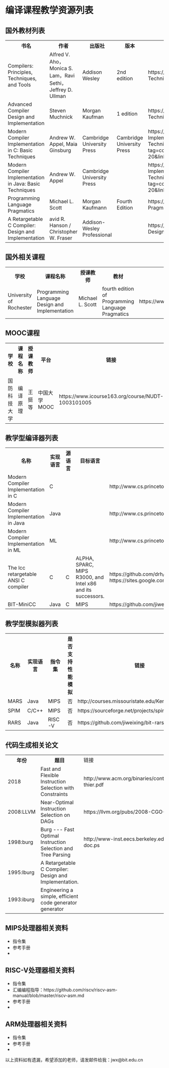 <H1>编译课程教学资源列表</H1>

<H2>国外教材列表</H2>
<TABLE>
  <TR> <TH>书名         <TH>作者      <TH>出版社     <TH>版本    <TH>链接
  <TR>  <TD>Compilers: Principles, Techniques, and Tools   
        <TD>Alfred V. Aho，Monica S. Lam，Ravi Sethi，Jeffrey D. Ullman      
        <TD>Addison Wesley        
        <TD>2nd edition     
        <TD>https://www.amazon.com/Compilers-Principles-Techniques-Tools-2nd/dp/0321486811
  <TR>  <TD>Advanced Compiler Design and Implementation
        <TD>Steven Muchnick
        <TD>Morgan Kaufman
        <TD>1 edition
        <TD>https://www.amazon.com/Compilers-Principles-Techniques-Tools-2nd/dp/0321486811
  <TR>  <TD>Modern Compiler Implementation in C: Basic Techniques
        <TD>Andrew W. Appel,  Maia Ginsburg
        <TD>Cambridge University Press
        <TD>Cambridge University Press
        <TD>https://www.amazon.com/Modern-Compiler-Implementation-Basic-Techniques/dp/0521586534/ref=as_sl_pc_tf_til?tag=compilerbooks-20&linkCode=w00&linkId=&creativeASIN=0521586534
  <TR>  <TD>Modern Compiler Implementation in Java: Basic Techniques
        <TD>Andrew W. Appel
        <TD>Cambridge University Press
        <TD>
        <TD>https://www.amazon.com/Modern-Compiler-Implementation-Java-Techniques/dp/0521586542/ref=as_sl_pc_tf_til?tag=compilerbooks-20&linkCode=w00&linkId=&creativeASIN=0521586542
  <TR>  <TD>Programming Language Pragmatics
        <TD>Michael L. Scott
        <TD>Morgan Kaufmann
        <TD>Fourth Edition
        <TD>https://www.amazon.com/Programming-Language-Pragmatics-Michael-Scott/dp/0124104096
  <TR>  <TD> A Retargetable C Compiler: Design and Implementation
        <TD>avid R. Hanson / Christopher W. Fraser 
        <TD>Addison-Wesley Professional
        <TD>
        <TD>https://www.amazon.com/Retargetable-Compiler-Design-Implementation/dp/0805316701
</TABLE>


<H2>国外相关课程</H2>
<TABLE>
  <TR> <TH>学校         <TH>课程名称    <TH>授课教师   <TH>教材  <TH>链接
  <TR> 
        <TD>University of Rochester 
        <TD>Programming Language Design and Implementation
        <TD>Michael L. Scott     
        <TD>fourth edition of Programming Language Pragmatics    
        <TD>https://www.cs.rochester.edu/courses/254/fall2017/resources.shtml
</TABLE>
    
<H2>MOOC课程</H2>
<TABLE>
  <TR> <TH>学校         <TH>课程名称    <TH>授课教师   <TH>平台  <TH>链接
  <TR> 
        <TD>国防科技大学 
        <TD>编译原理
        <TD>王挺等     
        <TD>中国大学MOOC    
        <TD>https://www.icourse163.org/course/NUDT-1003101005
</TABLE>

<H2>教学型编译器列表</H2>
<TABLE>
  <TR> <TH>名称         <TH>实现语言    <TH>源语言   <TH>目标语言  <TH>链接
  <TR> <TD>Modern Compiler Implementation in C        <TD>C     <TD>     <TD>    <TD>http://www.cs.princeton.edu/~appel/modern/c/project.html
  <TR> <TD>Modern Compiler Implementation in Java     <TD>Java  <TD> <TD>  <TD>http://www.cs.princeton.edu/~appel/modern/java/
  <TR> <TD>Modern Compiler Implementation in ML <TD>ML  <TD> <TD>  <TD>http://www.cs.princeton.edu/~appel/modern/ml/
  <TR> <TD>The lcc retargetable ANSI C compiler      <TD>C   <TD>C <TD>ALPHA, SPARC, MIPS R3000, and Intel x86 and its successors. <TD>https://github.com/drh/lcc , https://sites.google.com/site/lccretargetablecompiler/
  <TR> <TD>BIT-MiniCC   <TD>Java      <TD>C         <TD>MIPS     <TD>https://github.com/jiweixing/bit-minic-compiler
    
</TABLE>
    
<P>
<H2>教学型模拟器列表</H2>
<TABLE>
  <TR> <TH>名称         <TH>实现语言    <TH>指令集   <TH>是否支持性能模拟  <TH>链接
  <TR> <TD>MARS         <TD>Java       <TD>MIPS    <TD>否                <TD>http://courses.missouristate.edu/KenVollmar/MARS/
  <TR> <TD>SPIM         <TD>C/C++      <TD>MIPS    <TD>否                <TD>https://sourceforge.net/projects/spimsimulator/files/
  <TR> <TD>RARS         <TD>Java       <TD>RISC-V  <TD>否                <TD>https://github.com/jiweixing/bit-rars
</TABLE>

<P>
<H2>代码生成相关论文</H2>
<TABLE>
  <TR>  <TH>年份        <TH>题目                                                          <TD>链接
  <TR>  <TD>2018        <TD>Fast and Flexible Instruction Selection with Constraints     <TD>http://www.acm.org/binaries/content/assets/src/2018/patrick-thier.pdf
  <TR>  <TD>2008:LLVM   <TD>Near-Optimal Instruction Selection on DAGs                   <TD>https://llvm.org/pubs/2008-CGO-DagISel.pdf
  <TR>  <TD>1998:burg   <TD>Burg --- Fast Optimal Instruction Selection and Tree Parsing <TD>http://www-inst.eecs.berkeley.edu/~graham/papers/burg-doc.ps 
  <TR>  <TD>1995:lburg  <TD>A Retargetable C Compiler: Design and Implementation.        <TD>
  <TR>  <TD>1993:iburg  <TD>Engineering a simple, efficient code generator generator     <TD>
</TABLE>

<P>
  <H2>MIPS处理器相关资料</H2>
  <UL>
    <LI>指令集
    <LI>参考手册
    <LI>
  </UL>

 <H2>RISC-V处理器相关资料</H2>
  <UL>
    <LI>指令集
    <LI>汇编编程指导：https://github.com/riscv/riscv-asm-manual/blob/master/riscv-asm.md
    <LI>参考手册
    <LI>
  </UL>

 <H2>ARM处理器相关资料</H2>
  <UL>
    <LI>指令集
    <LI>参考手册
    <LI>
  </UL>

<P>
<P>以上资料如有遗漏，希望添加的老师，请发邮件给我：jwx@bit.edu.cn

